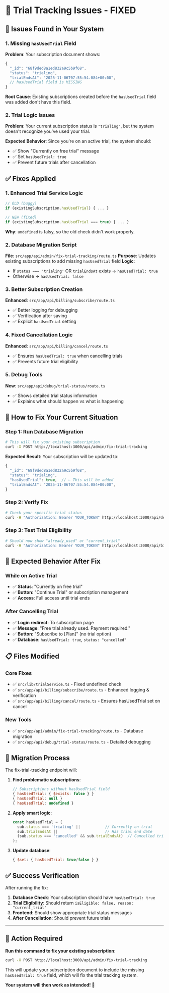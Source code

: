 # 🔧 Trial Tracking Issues - FIXED

## 🚨 **Issues Found in Your System**

### **1. Missing `hasUsedTrial` Field**
**Problem**: Your subscription document shows:
```javascript
{
  "_id": "68f9ded8a1ed832a9c5b9f68",
  "status": "trialing",
  "trialEndsAt": "2025-11-06T07:55:54.084+00:00",
  // hasUsedTrial field is MISSING
}
```

**Root Cause**: Existing subscriptions created before the `hasUsedTrial` field was added don't have this field.

### **2. Trial Logic Issues**
**Problem**: Your current subscription status is `"trialing"`, but the system doesn't recognize you've used your trial.

**Expected Behavior**: Since you're on an active trial, the system should:
- ✅ Show "Currently on free trial" message
- ✅ Set `hasUsedTrial: true` 
- ✅ Prevent future trials after cancellation

## ✅ **Fixes Applied**

### **1. Enhanced Trial Service Logic**
```javascript
// OLD (buggy)
if (existingSubscription.hasUsedTrial) { ... }

// NEW (fixed)
if (existingSubscription.hasUsedTrial === true) { ... }
```
**Why**: `undefined` is falsy, so the old check didn't work properly.

### **2. Database Migration Script**
**File**: `src/app/api/admin/fix-trial-tracking/route.ts`
**Purpose**: Updates existing subscriptions to add missing `hasUsedTrial` field
**Logic**: 
- If `status === 'trialing'` OR `trialEndsAt` exists → `hasUsedTrial: true`
- Otherwise → `hasUsedTrial: false`

### **3. Better Subscription Creation**
**Enhanced**: `src/app/api/billing/subscribe/route.ts`
- ✅ Better logging for debugging
- ✅ Verification after saving
- ✅ Explicit `hasUsedTrial` setting

### **4. Fixed Cancellation Logic**
**Enhanced**: `src/app/api/billing/cancel/route.ts`
- ✅ Ensures `hasUsedTrial: true` when cancelling trials
- ✅ Prevents future trial eligibility

### **5. Debug Tools**
**New**: `src/app/api/debug/trial-status/route.ts`
- ✅ Shows detailed trial status information
- ✅ Explains what should happen vs what is happening

## 🧪 **How to Fix Your Current Situation**

### **Step 1: Run Database Migration**
```bash
# This will fix your existing subscription
curl -X POST http://localhost:3000/api/admin/fix-trial-tracking
```

**Expected Result**: Your subscription will be updated to:
```javascript
{
  "_id": "68f9ded8a1ed832a9c5b9f68",
  "status": "trialing", 
  "hasUsedTrial": true,  // ← This will be added
  "trialEndsAt": "2025-11-06T07:55:54.084+00:00",
}
```

### **Step 2: Verify Fix**
```bash
# Check your specific trial status
curl -H "Authorization: Bearer YOUR_TOKEN" http://localhost:3000/api/debug/trial-status
```

### **Step 3: Test Trial Eligibility**
```bash
# Should now show "already_used" or "current_trial"
curl -H "Authorization: Bearer YOUR_TOKEN" http://localhost:3000/api/billing/trial-eligibility
```

## 🎯 **Expected Behavior After Fix**

### **While on Active Trial**
- ✅ **Status**: "Currently on free trial"
- ✅ **Button**: "Continue Trial" or subscription management
- ✅ **Access**: Full access until trial ends

### **After Cancelling Trial**
- ✅ **Login redirect**: To subscription page
- ✅ **Message**: "Free trial already used. Payment required."
- ✅ **Button**: "Subscribe to [Plan]" (no trial option)
- ✅ **Database**: `hasUsedTrial: true`, `status: "cancelled"`

## 📋 **Files Modified**

### **Core Fixes**
- ✅ `src/lib/trialService.ts` - Fixed undefined check
- ✅ `src/app/api/billing/subscribe/route.ts` - Enhanced logging & verification
- ✅ `src/app/api/billing/cancel/route.ts` - Ensures hasUsedTrial set on cancel

### **New Tools**
- ✅ `src/app/api/admin/fix-trial-tracking/route.ts` - Database migration
- ✅ `src/app/api/debug/trial-status/route.ts` - Detailed debugging

## 🔄 **Migration Process**

The fix-trial-tracking endpoint will:

1. **Find problematic subscriptions**:
   ```javascript
   // Subscriptions without hasUsedTrial field
   { hasUsedTrial: { $exists: false } }
   { hasUsedTrial: null }
   { hasUsedTrial: undefined }
   ```

2. **Apply smart logic**:
   ```javascript
   const hasUsedTrial = (
     sub.status === 'trialing' ||           // Currently on trial
     sub.trialEndsAt ||                     // Has trial end date
     (sub.status === 'cancelled' && sub.trialEndsAt)  // Cancelled trial
   );
   ```

3. **Update database**:
   ```javascript
   { $set: { hasUsedTrial: true/false } }
   ```

## ✅ **Success Verification**

After running the fix:

1. **Database Check**: Your subscription should have `hasUsedTrial: true`
2. **Trial Eligibility**: Should return `isEligible: false, reason: "current_trial"`
3. **Frontend**: Should show appropriate trial status messages
4. **After Cancellation**: Should prevent future trials

---

## 🚨 **Action Required**

**Run this command to fix your existing subscription**:
```bash
curl -X POST http://localhost:3000/api/admin/fix-trial-tracking
```

This will update your subscription document to include the missing `hasUsedTrial: true` field, which will fix the trial tracking system.

**Your system will then work as intended!** 🎉

